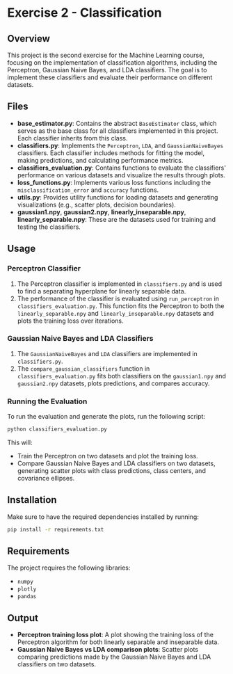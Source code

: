 
# Exercise 2 - Classification

## Overview

This project is the second exercise for the Machine Learning course, focusing on the implementation of classification algorithms, including the Perceptron, Gaussian Naive Bayes, and LDA classifiers. The goal is to implement these classifiers and evaluate their performance on different datasets.

## Files

- **base_estimator.py**: Contains the abstract `BaseEstimator` class, which serves as the base class for all classifiers implemented in this project. Each classifier inherits from this class.
- **classifiers.py**: Implements the `Perceptron`, `LDA`, and `GaussianNaiveBayes` classifiers. Each classifier includes methods for fitting the model, making predictions, and calculating performance metrics.
- **classifiers_evaluation.py**: Contains functions to evaluate the classifiers' performance on various datasets and visualize the results through plots.
- **loss_functions.py**: Implements various loss functions including the `misclassification_error` and `accuracy` functions.
- **utils.py**: Provides utility functions for loading datasets and generating visualizations (e.g., scatter plots, decision boundaries).
- **gaussian1.npy**, **gaussian2.npy**, **linearly_inseparable.npy**, **linearly_separable.npy**: These are the datasets used for training and testing the classifiers.
  
## Usage

### Perceptron Classifier

1. The Perceptron classifier is implemented in `classifiers.py` and is used to find a separating hyperplane for linearly separable data.
2. The performance of the classifier is evaluated using `run_perceptron` in `classifiers_evaluation.py`. This function fits the Perceptron to both the `linearly_separable.npy` and `linearly_inseparable.npy` datasets and plots the training loss over iterations.

### Gaussian Naive Bayes and LDA Classifiers

1. The `GaussianNaiveBayes` and `LDA` classifiers are implemented in `classifiers.py`.
2. The `compare_gaussian_classifiers` function in `classifiers_evaluation.py` fits both classifiers on the `gaussian1.npy` and `gaussian2.npy` datasets, plots predictions, and compares accuracy.

### Running the Evaluation

To run the evaluation and generate the plots, run the following script:
```bash
python classifiers_evaluation.py
```

This will:
- Train the Perceptron on two datasets and plot the training loss.
- Compare Gaussian Naive Bayes and LDA classifiers on two datasets, generating scatter plots with class predictions, class centers, and covariance ellipses.

## Installation

Make sure to have the required dependencies installed by running:

```bash
pip install -r requirements.txt
```

## Requirements

The project requires the following libraries:
- `numpy`
- `plotly`
- `pandas`

## Output

- **Perceptron training loss plot**: A plot showing the training loss of the Perceptron algorithm for both linearly separable and inseparable data.
- **Gaussian Naive Bayes vs LDA comparison plots**: Scatter plots comparing predictions made by the Gaussian Naive Bayes and LDA classifiers on two datasets.
